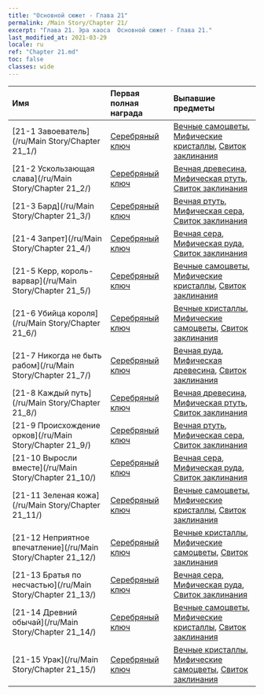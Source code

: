 ```yaml
---
title: "Основной сюжет - Глава 21"
permalink: /Main Story/Chapter 21/
excerpt: "Глава 21. Эра хаоса  Основной сюжет - Глава 21."
last_modified_at: 2021-03-29
locale: ru
ref: "Chapter 21.md"
toc: false
classes: wide
---
```


  | Имя |  Первая полная награда | Выпавшие предметы |
  |:------------|:------------|:------------| 
  | [21-1 Завоеватель](/ru/Main Story/Chapter 21_1/) | [Серебряный ключ](/ru/Items/con_693/) | [Вечные самоцветы](/ru/Items/mat_72/), [Мифические кристаллы](/ru/Items/mat_66/), [Свиток заклинания](/ru/Items/con_694/) |
  | [21-2 Ускользающая слава](/ru/Main Story/Chapter 21_2/) | [Серебряный ключ](/ru/Items/con_693/) | [Вечная древесина](/ru/Items/mat_69/), [Мифическая ртуть](/ru/Items/mat_63/), [Свиток заклинания](/ru/Items/con_694/) |
  | [21-3 Бард](/ru/Main Story/Chapter 21_3/) | [Серебряный ключ](/ru/Items/con_693/) | [Вечная ртуть](/ru/Items/mat_70/), [Мифическая сера](/ru/Items/mat_64/), [Свиток заклинания](/ru/Items/con_694/) |
  | [21-4 Запрет](/ru/Main Story/Chapter 21_4/) | [Серебряный ключ](/ru/Items/con_693/) | [Вечная сера](/ru/Items/mat_71/), [Мифическая руда](/ru/Items/mat_61/), [Свиток заклинания](/ru/Items/con_694/) |
  | [21-5 Керр, король-варвар](/ru/Main Story/Chapter 21_5/) | [Серебряный ключ](/ru/Items/con_693/) | [Вечные самоцветы](/ru/Items/mat_72/), [Мифические кристаллы](/ru/Items/mat_66/), [Свиток заклинания](/ru/Items/con_694/) |
  | [21-6 Убийца короля](/ru/Main Story/Chapter 21_6/) | [Серебряный ключ](/ru/Items/con_693/) | [Вечные кристаллы](/ru/Items/mat_73/), [Мифические самоцветы](/ru/Items/mat_65/), [Свиток заклинания](/ru/Items/con_694/) |
  | [21-7 Никогда не быть рабом](/ru/Main Story/Chapter 21_7/) | [Серебряный ключ](/ru/Items/con_693/) | [Вечная руда](/ru/Items/mat_68/), [Мифическая древесина](/ru/Items/mat_62/), [Свиток заклинания](/ru/Items/con_694/) |
  | [21-8 Каждый путь](/ru/Main Story/Chapter 21_8/) | [Серебряный ключ](/ru/Items/con_693/) | [Вечная древесина](/ru/Items/mat_69/), [Мифическая ртуть](/ru/Items/mat_63/), [Свиток заклинания](/ru/Items/con_694/) |
  | [21-9 Происхождение орков](/ru/Main Story/Chapter 21_9/) | [Серебряный ключ](/ru/Items/con_693/) | [Вечная ртуть](/ru/Items/mat_70/), [Мифическая сера](/ru/Items/mat_64/), [Свиток заклинания](/ru/Items/con_694/) |
  | [21-10 Выросли вместе](/ru/Main Story/Chapter 21_10/) | [Серебряный ключ](/ru/Items/con_693/) | [Вечная сера](/ru/Items/mat_71/), [Мифическая руда](/ru/Items/mat_61/), [Свиток заклинания](/ru/Items/con_694/) |
  | [21-11 Зеленая кожа](/ru/Main Story/Chapter 21_11/) | [Серебряный ключ](/ru/Items/con_693/) | [Вечные самоцветы](/ru/Items/mat_72/), [Мифические кристаллы](/ru/Items/mat_66/), [Свиток заклинания](/ru/Items/con_694/) |
  | [21-12 Неприятное впечатление](/ru/Main Story/Chapter 21_12/) | [Серебряный ключ](/ru/Items/con_693/) | [Вечные кристаллы](/ru/Items/mat_73/), [Мифические самоцветы](/ru/Items/mat_65/), [Свиток заклинания](/ru/Items/con_694/) |
  | [21-13 Братья по несчастью](/ru/Main Story/Chapter 21_13/) | [Серебряный ключ](/ru/Items/con_693/) | [Вечная сера](/ru/Items/mat_71/), [Мифическая руда](/ru/Items/mat_61/), [Свиток заклинания](/ru/Items/con_694/) |
  | [21-14 Древний обычай](/ru/Main Story/Chapter 21_14/) | [Серебряный ключ](/ru/Items/con_693/) | [Вечные самоцветы](/ru/Items/mat_72/), [Мифические кристаллы](/ru/Items/mat_66/), [Свиток заклинания](/ru/Items/con_694/) |
  | [21-15 Урак](/ru/Main Story/Chapter 21_15/) | [Серебряный ключ](/ru/Items/con_693/) | [Вечные кристаллы](/ru/Items/mat_73/), [Мифические самоцветы](/ru/Items/mat_65/), [Свиток заклинания](/ru/Items/con_694/) |
